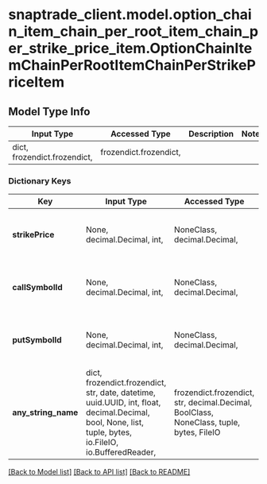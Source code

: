 # snaptrade_client.model.option_chain_item_chain_per_root_item_chain_per_strike_price_item.OptionChainItemChainPerRootItemChainPerStrikePriceItem

## Model Type Info
Input Type | Accessed Type | Description | Notes
------------ | ------------- | ------------- | -------------
dict, frozendict.frozendict,  | frozendict.frozendict,  |  | 

### Dictionary Keys
Key | Input Type | Accessed Type | Description | Notes
------------ | ------------- | ------------- | ------------- | -------------
**strikePrice** | None, decimal.Decimal, int,  | NoneClass, decimal.Decimal,  |  | [optional] value must be a 32 bit integer
**callSymbolId** | None, decimal.Decimal, int,  | NoneClass, decimal.Decimal,  |  | [optional] value must be a 32 bit integer
**putSymbolId** | None, decimal.Decimal, int,  | NoneClass, decimal.Decimal,  |  | [optional] value must be a 32 bit integer
**any_string_name** | dict, frozendict.frozendict, str, date, datetime, uuid.UUID, int, float, decimal.Decimal, bool, None, list, tuple, bytes, io.FileIO, io.BufferedReader,  | frozendict.frozendict, str, decimal.Decimal, BoolClass, NoneClass, tuple, bytes, FileIO | any string name can be used but the value must be the correct type | [optional]

[[Back to Model list]](../../README.md#documentation-for-models) [[Back to API list]](../../README.md#documentation-for-api-endpoints) [[Back to README]](../../README.md)

